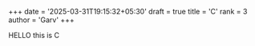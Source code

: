 +++
date = '2025-03-31T19:15:32+05:30'
draft = true
title = 'C'
rank = 3
author = 'Garv'
+++

HELLO
this is C